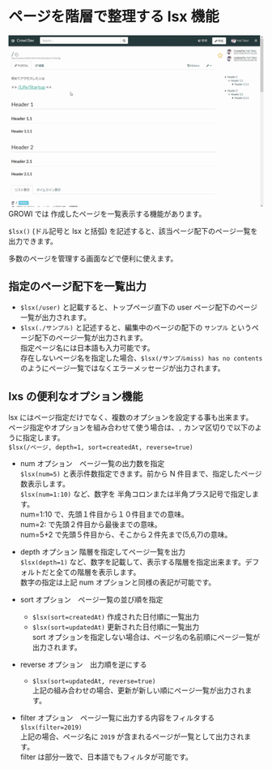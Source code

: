 # ページを階層で整理する lsx 機能

![](./images/lsx_gif.gif)
GROWI では 作成したページを一覧表示する機能があります。

`$lsx()` (ドル記号と lsx と括弧) を記述すると、該当ページ配下のページ一覧を出力できます。

多数のページを管理する画面などで便利に使えます。
## 指定のページ配下を一覧出力
- `$lsx(/user)` と記載すると、トップページ直下の user ページ配下のページ一覧が出力されます。   
- `$lsx(./サンプル)` と記述すると、編集中のページの配下の `サンプル` というページ配下のページ一覧が出力されます。   
指定ページ名には日本語も入力可能です。   
存在しないページ名を指定した場合、`$lsx(/サンプルmiss) has no contents` のようにページ一覧ではなくエラーメッセージが出力されます。

## lxs の便利なオプション機能
lsx にはページ指定だけでなく、複数のオプションを設定する事も出来ます。   
ページ指定やオプションを組み合わせて使う場合は、`,` カンマ区切りで以下のように指定します。   
`$lsx(/ページ, depth=1, sort=createdAt, reverse=true)`

- num オプション　ページ一覧の出力数を指定   
   `$lsx(num=5)` と表示件数指定できます。前から N 件目まで、指定したページ数表示します。   
   `$lsx(num=1:10)` など、数字を 半角コロンまたは半角プラス記号で指定します。   
   num=1:10 で、先頭１件目から１０件目までの意味。   
   num=2: で先頭２件目から最後までの意味。   
   num=5+2 で先頭５件目から、そこから２件先まで(5,6,7)の意味。

- depth オプション  階層を指定してページ一覧を出力   
   `$lsx(depth=1)` など、数字を記載して、表示する階層を指定出来ます。デフォルトだと全ての階層を表示します。   
   数字の指定は上記 num オプションと同様の表記が可能です。


- sort オプション　ページ一覧の並び順を指定   
   - `$lsx(sort=createdAt)` 作成された日付順に一覧出力
   - `$lsx(sort=updatedAt)` 更新された日付順に一覧出力   
   sort オプションを指定しない場合は、ページ名の名前順にページ一覧が出力されます。


- reverse オプション　出力順を逆にする   
   - `$lsx(sort=updatedAt, reverse=true)`   
   上記の組み合わせの場合、更新が新しい順にページ一覧が出力されます。

- filter オプション　ページ一覧に出力する内容をフィルタする   
   `$lsx(filter=2019)`   
   上記の場合、ページ名に `2019` が含まれるページが一覧として出力されます。   
   filter は部分一致で、日本語でもフィルタが可能です。

